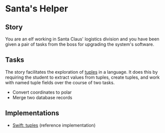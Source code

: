 # Santa's Helper

## Story

You are an elf working in Santa Claus' logistics division and you have been given a pair of tasks from the boss for upgrading the system's software.

## Tasks

The story facilitates the exploration of [tuples][type-tuple] in a language. It does this by requiring the student to extract values from tuples, create tuples, and work with named tuple fields over the course of two tasks.

- Convert coordinates to polar
- Merge two database records

## Implementations

- [Swift: tuples][implementation-swift] (reference implementation)

[type-tuple]: ../types/tuple.md
[implementation-swift]: ../../languages/swift/exercises/concept/tuples/.docs/instructions.md
